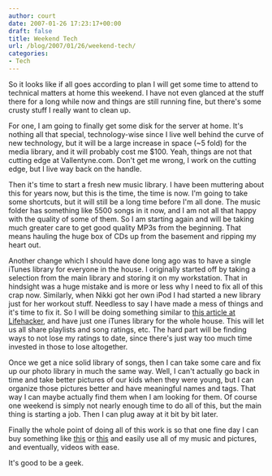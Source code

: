 ```yaml
---
author: court
date: 2007-01-26 17:23:17+00:00
draft: false
title: Weekend Tech
url: /blog/2007/01/26/weekend-tech/
categories:
- Tech
---
```


So it looks like if all goes according to plan I will get some time to attend to technical matters at home this weekend.  I have not even glanced at the stuff there for a long while now and things are still running fine, but there's some crusty stuff I really want to clean up.

For one, I am going to finally get some disk for the server at home.  It's nothing all that special, technology-wise since I live well behind the curve of new technology, but it will be a large increase in space (~5 fold) for the media library, and it will probably cost me $100.  Yeah, things are not that cutting edge at Vallentyne.com.  Don't get me wrong, I work on the cutting edge, but I live way back on the handle.

Then it's time to start a fresh new music library.  I have been muttering about this for years now, but this is the time, the time is now.  I'm going to take some shortcuts, but it will still be a long time before I'm all done.  The music folder has something like 5500 songs in it now, and I am not all that happy with the quality of some of them.  So I am starting again and will be taking much greater care to get good quality MP3s from the beginning.  That means hauling the huge box of CDs up from the basement and ripping my heart out.

Another change which I should have done long ago was to have a single iTunes library for everyone in the house.  I originally started off by taking a selection from the main library and storing it on my workstation.  That in hindsight was a huge mistake and is more or less why I need to fix all of this crap now.  Similarly, when Nikki got her own iPod I had started a new library just for her workout stuff.  Needless to say I have made a mess of things and it's time to fix it.  So I will be doing something similar to [this article at Lifehacker](http://www.lifehacker.com/software/itunes/hack-attack-share-your-itunes-music-library-over-your-home-network-230605.php), and have just one iTunes library for the whole house.  This will let us all share playlists and song ratings, etc.  The hard part will be finding ways to not lose my ratings to date, since there's just way too much time invested in those to lose altogether.

Once we get a nice solid library of songs, then I can take some care and fix up our photo library in much the same way.  Well, I can't actually go back in time and take better pictures of our kids when they were young, but I can organize those pictures better and have meaningful names and tags.  That way I can maybe actually find them when I am looking for them.  Of course one weekend is simply not nearly enough time to do all of this, but the main thing is starting a job.  Then I can plug away at it bit by bit later.

Finally the whole point of doing all of this work is so that one fine day I can buy something like [this](http://www.apple.com/ca/appletv) or [this](http://www.xbox.com/en-US/hardware/?WT.svl=nav) and easily use all of my music and pictures, and eventually, videos with ease.

It's good to be a geek.
